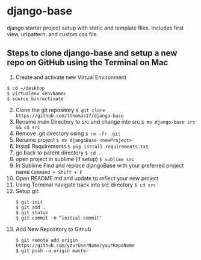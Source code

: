# django-base

django starter project setup with static and template files. Includes first view, urlpattern, and custom css file.


## Steps to clone django-base and setup a new repo on GitHub using the Terminal on Mac

1. Create and activate new Virtual Environment
```
$ cd ~/desktop
$ virtualenv <envName>
$ source bin/activate
```
2. Clone the git repository
 ``` $ git clone https://github.com/tthomas17/django-base ```
3. Rename main Directory to src and change into src
``` $ mv django-base src && cd src ```
4. Remove .git directory using
``` $ rm -fr .git ```
5. Rename project
 ``` $ mv djangoBase <newProject> ```
6. Install Requirements
``` $ pip install requirements.txt ```
7. go back to parent directory
``` $ cd .. ```
8. open project in sublime (if setup)
```$ sublime src```
9. In Sublime Find and replace djangoBase with your preferred project name
 ```Command + Shift + F```
10. Open README.md and update to reflect your new project
11. Using Terminal  navigate back into src directory
``` $ cd src ```
12. Setup git:
    ```
    $ git init
    $ git add .
    $ git status
    $ git commit -m “initial commit"

    ```
13. Add New Repository to Github
    ```
    $ git remote add origin https://github.com/yourUserName/yourRepoName
    $ git push -u origin master

     ```